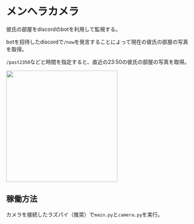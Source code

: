 # メンヘラカメラ

彼氏の部屋をdiscordのbotを利用して監視する。

botを招待したdiscordで`/now`を発言することによって現在の彼氏の部屋の写真を取得。

`/past2350`などと時間を指定すると、直近の23:50の彼氏の部屋の写真を取得。

<img src="https://user-images.githubusercontent.com/82374688/211207644-8153f459-e854-4be6-8670-f785768df530.png" width="300">


## 稼働方法
カメラを接続したラズパイ（推奨）で`main.py`と`camera.py`を実行。

